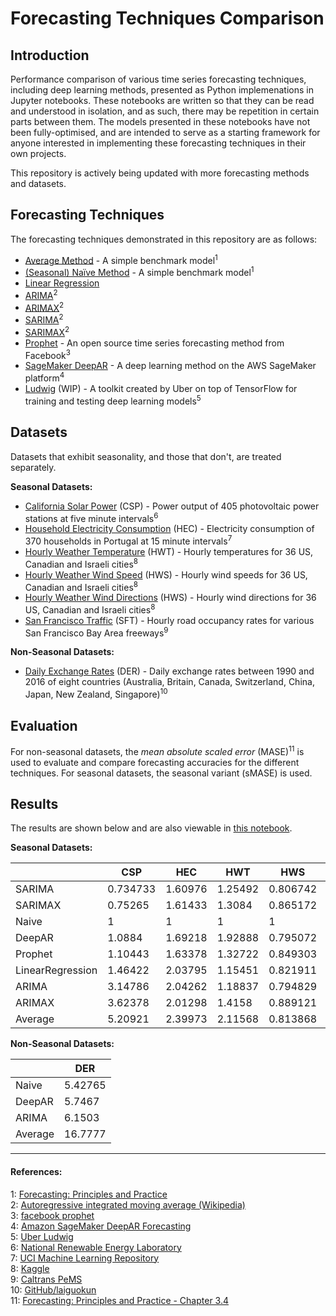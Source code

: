 # Forecasting Techniques Comparison

## Introduction

Performance comparison of various time series forecasting techniques, including deep learning methods, presented as Python implemenations in Jupyter notebooks. These notebooks are written so that they can be read and understood in isolation, and as such, there may be repetition in certain parts between them. The models presented in these notebooks have not been fully-optimised, and are intended to serve as a starting framework for anyone interested in implementing these forecasting techniques in their own projects.

This repository is actively being updated with more forecasting methods and datasets.

## Forecasting Techniques

The forecasting techniques demonstrated in this repository are as follows:
- [Average Method](Average) - A simple benchmark model<sup>1</sup>
- [(Seasonal) Naïve Method](Naive) - A simple benchmark model<sup>1</sup>
- [Linear Regression](LinearRegression)
- [ARIMA](ARIMA)<sup>2</sup>
- [ARIMAX](ARIMAX)<sup>2</sup>
- [SARIMA](SARIMA)<sup>2</sup>
- [SARIMAX](SARIMAX)<sup>2</sup>
- [Prophet](Prophet) - An open source time series forecasting method from Facebook<sup>3</sup>
- [SageMaker DeepAR](DeepAR) - A deep learning method on the AWS SageMaker platform<sup>4</sup>
- [Ludwig](Ludwig) (WIP) - A toolkit created by Uber on top of TensorFlow for training and testing deep learning models<sup>5</sup> 

## Datasets

Datasets that exhibit seasonality, and those that don't, are treated separately.

**Seasonal Datasets:**
- [California Solar Power](datasets/california-solar-power.ipynb) (CSP) - Power output of 405 photovoltaic power stations at five minute intervals<sup>6</sup>
- [Household Electricity Consumption](datasets/household-electricity-consumption.ipynb) (HEC) - Electricity consumption of 370 households in Portugal at 15 minute intervals<sup>7</sup>
- [Hourly Weather Temperature](datasets/hourly-weather.ipynb) (HWT) - Hourly temperatures for 36 US, Canadian and Israeli cities<sup>8</sup>
- [Hourly Weather Wind Speed](datasets/hourly-weather.ipynb) (HWS) - Hourly wind speeds for 36 US, Canadian and Israeli cities<sup>8</sup>
- [Hourly Weather Wind Directions](datasets/hourly-weather.ipynb) (HWS) - Hourly wind directions for 36 US, Canadian and Israeli cities<sup>8</sup>
- [San Francisco Traffic](datasets/san-francisco-traffic.ipynb) (SFT) - Hourly road occupancy rates for various San Francisco Bay Area freeways<sup>9</sup>

**Non-Seasonal Datasets:**
- [Daily Exchange Rates](datasets/daily-exchange-rates.ipynb) (DER) - Daily exchange rates between 1990 and 2016 of eight countries (Australia, Britain, Canada, Switzerland, China, Japan, New Zealand, Singapore)<sup>10</sup>

## Evaluation

For non-seasonal datasets, the *mean absolute scaled error* (MASE)<sup>11</sup> is used to evaluate and compare forecasting accuracies for the different techniques. For seasonal datasets, the seasonal variant (sMASE) is used.

## Results

The results are shown below and are also viewable in [this notebook](model-performance-comparisons.ipynb).

**Seasonal Datasets:**

||CSP|HEC|HWT|HWS|HWD|SFT|
|---|---|---|---|---|---|---|
|SARIMA|0.734733|1.60976|1.25492|0.806742|0.713394|1.06255|
|SARIMAX|0.75265|1.61433|1.3084|0.865172|0.731366|1.1555|
|Naive|1|1|1|1|1|1|
|DeepAR|1.0884|1.69218|1.92888|0.795072|0.754109|0.717766|
|Prophet|1.10443|1.63378|1.32722|0.849303|0.999691|1.4419|
|LinearRegression|1.46422|2.03795|1.15451|0.821911|0.830871|1.51436|
|ARIMA|3.14786|2.04262|1.18837|0.794829|0.838663|1.26169|
|ARIMAX|3.62378|2.01298|1.4158|0.889121|0.875279|1.40512|
|Average|5.20921|2.39973|2.11568|0.813868|0.878027|1.95147|


**Non-Seasonal Datasets:**

||DER|
|---|---|
|Naive|5.42765|
|DeepAR|5.7467|
|ARIMA|6.1503|
|Average|16.7777|

---
#### References:<br>
1: [Forecasting: Principles and Practice](https://otexts.org/fpp2/simple-methods.html)<br>
2: [Autoregressive integrated moving average (Wikipedia)](https://en.wikipedia.org/wiki/Autoregressive_integrated_moving_average)<br>
3: [facebook prophet](https://github.com/facebook/prophet)<br>
4: [Amazon SageMaker DeepAR Forecasting](https://docs.aws.amazon.com/sagemaker/latest/dg/deepar.html)<br>
5: [Uber Ludwig](https://github.com/uber/ludwig/)<br>
6: [National Renewable Energy Laboratory](https://www.nrel.gov/grid/solar-power-data.html)<br>
7: [UCI Machine Learning Repository](https://archive.ics.uci.edu/ml/datasets/ElectricityLoadDiagrams20112014)<br>
8: [Kaggle](https://www.kaggle.com/selfishgene/historical-hourly-weather-data/home)<br>
9: [Caltrans PeMS](http://pems.dot.ca.gov)<br>
10: [GitHub/laiguokun](https://github.com/laiguokun/multivariate-time-series-data/tree/master/exchange_rate)<br>
11: [Forecasting: Principles and Practice - Chapter 3.4](https://otexts.org/fpp2/accuracy.html)<br>

